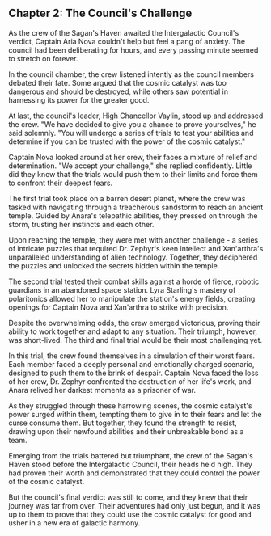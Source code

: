 ## Chapter 2: The Council's Challenge

As the crew of the Sagan's Haven awaited the Intergalactic Council's verdict, Captain Aria Nova couldn't help but feel a pang of anxiety. The council had been deliberating for hours, and every passing minute seemed to stretch on forever.

In the council chamber, the crew listened intently as the council members debated their fate. Some argued that the cosmic catalyst was too dangerous and should be destroyed, while others saw potential in harnessing its power for the greater good.

At last, the council's leader, High Chancellor Vaylin, stood up and addressed the crew. "We have decided to give you a chance to prove yourselves," he said solemnly. "You will undergo a series of trials to test your abilities and determine if you can be trusted with the power of the cosmic catalyst."

Captain Nova looked around at her crew, their faces a mixture of relief and determination. "We accept your challenge," she replied confidently. Little did they know that the trials would push them to their limits and force them to confront their deepest fears.

The first trial took place on a barren desert planet, where the crew was tasked with navigating through a treacherous sandstorm to reach an ancient temple. Guided by Anara's telepathic abilities, they pressed on through the storm, trusting her instincts and each other.

Upon reaching the temple, they were met with another challenge - a series of intricate puzzles that required Dr. Zephyr's keen intellect and Xan'arthra's unparalleled understanding of alien technology. Together, they deciphered the puzzles and unlocked the secrets hidden within the temple.

The second trial tested their combat skills against a horde of fierce, robotic guardians in an abandoned space station. Lyra Starling's mastery of polaritonics allowed her to manipulate the station's energy fields, creating openings for Captain Nova and Xan'arthra to strike with precision.

Despite the overwhelming odds, the crew emerged victorious, proving their ability to work together and adapt to any situation. Their triumph, however, was short-lived. The third and final trial would be their most challenging yet.

In this trial, the crew found themselves in a simulation of their worst fears. Each member faced a deeply personal and emotionally charged scenario, designed to push them to the brink of despair. Captain Nova faced the loss of her crew, Dr. Zephyr confronted the destruction of her life's work, and Anara relived her darkest moments as a prisoner of war.

As they struggled through these harrowing scenes, the cosmic catalyst's power surged within them, tempting them to give in to their fears and let the curse consume them. But together, they found the strength to resist, drawing upon their newfound abilities and their unbreakable bond as a team.

Emerging from the trials battered but triumphant, the crew of the Sagan's Haven stood before the Intergalactic Council, their heads held high. They had proven their worth and demonstrated that they could control the power of the cosmic catalyst.

But the council's final verdict was still to come, and they knew that their journey was far from over. Their adventures had only just begun, and it was up to them to prove that they could use the cosmic catalyst for good and usher in a new era of galactic harmony.